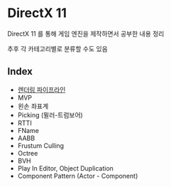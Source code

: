 # DirectX 11
DirectX 11 를 통해 게임 엔진을 제작하면서 공부한 내용 정리

추후 각 카테고리별로 분류할 수도 있음

## Index
- [렌더링 파이프라인](docs/RenderingPipeline.md)
- MVP
- 왼손 좌표계
- Picking (뮐러-트럼보어)
- RTTI
- FName
- AABB
- Frustum Culling
- Octree
- BVH
- Play In Editor, Object Duplication
- Component Pattern (Actor - Component)
